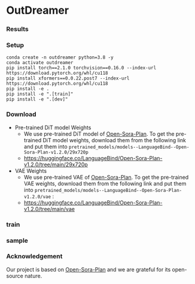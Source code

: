 # OutDreamer



### Results



### Setup

```
conda create -n outdreamer python=3.8 -y
conda activate outdreamer
pip install torch==2.1.0 torchvision==0.16.0 --index-url https://download.pytorch.org/whl/cu118
pip install xformers==0.0.22.post7 --index-url https://download.pytorch.org/whl/cu118
pip install -e .
pip install -e ".[train]"
pip install -e ".[dev]"
```

### Download

* Pre-trained DiT model Weights  
  * We use pre-trained DiT model of [Open-Sora-Plan](https://github.com/Vchitect/Latte). To get the pre-trained DiT model weights, download them from the following link and put them into `pretrained_models/models--LanguageBind--Open-Sora-Plan-v1.2.0/29x720p` 
  * https://huggingface.co/LanguageBind/Open-Sora-Plan-v1.2.0/tree/main/29x720p
* VAE Weights
  * We use pre-trained VAE of [Open-Sora-Plan](https://github.com/Vchitect/Latte). To get the pre-trained VAE weights, download them from the following link and  put them into `pretrained_models/models--LanguageBind--Open-Sora-Plan-v1.2.0/vae` :
  * https://huggingface.co/LanguageBind/Open-Sora-Plan-v1.2.0/tree/main/vae

### train



### sample








### Acknowledgement
Our project is based on [Open-Sora-Plan](https://github.com/Vchitect/Latte) and we are grateful for its open-source nature.


